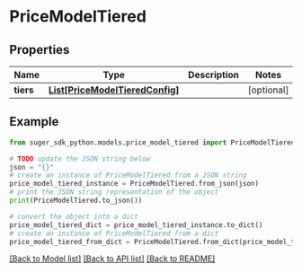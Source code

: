 # PriceModelTiered


## Properties

Name | Type | Description | Notes
------------ | ------------- | ------------- | -------------
**tiers** | [**List[PriceModelTieredConfig]**](PriceModelTieredConfig.md) |  | [optional] 

## Example

```python
from suger_sdk_python.models.price_model_tiered import PriceModelTiered

# TODO update the JSON string below
json = "{}"
# create an instance of PriceModelTiered from a JSON string
price_model_tiered_instance = PriceModelTiered.from_json(json)
# print the JSON string representation of the object
print(PriceModelTiered.to_json())

# convert the object into a dict
price_model_tiered_dict = price_model_tiered_instance.to_dict()
# create an instance of PriceModelTiered from a dict
price_model_tiered_from_dict = PriceModelTiered.from_dict(price_model_tiered_dict)
```
[[Back to Model list]](../README.md#documentation-for-models) [[Back to API list]](../README.md#documentation-for-api-endpoints) [[Back to README]](../README.md)


